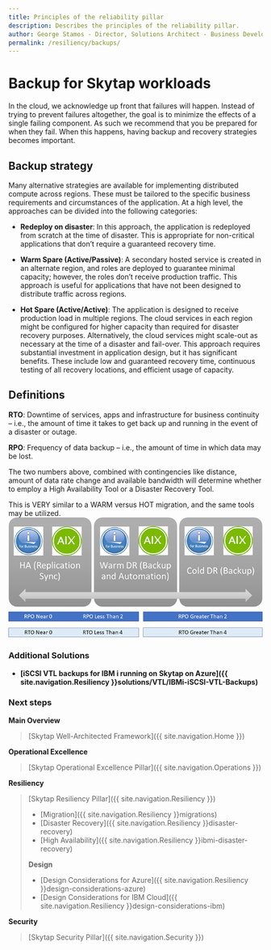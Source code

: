 ```yaml
---
title: Principles of the reliability pillar
description: Describes the principles of the reliability pillar.
author: George Stamos - Director, Solutions Architect - Business Development
permalink: /resiliency/backups/
---
```



# Backup for Skytap workloads

In the cloud, we acknowledge up front that failures will happen. Instead of trying to prevent failures altogether, the goal is to minimize the effects of a single failing component. As such we recommend that you be prepared for when they fail. When this happens, having backup and recovery strategies becomes important.

## Backup strategy

Many alternative strategies are available for implementing distributed compute across regions. These must be tailored to the specific business requirements and circumstances of the application. At a high level, the approaches can be divided into the following categories:

- **Redeploy on disaster**: In this approach, the application is redeployed from scratch at the time of disaster. This is appropriate for non-critical applications that don’t require a guaranteed recovery time.

- **Warm Spare (Active/Passive)**: A secondary hosted service is created in an alternate region, and roles are deployed to guarantee minimal capacity; however, the roles don’t receive production traffic. This approach is useful for applications that have not been designed to distribute traffic across regions.

- **Hot Spare (Active/Active)**: The application is designed to receive production load in multiple regions. The cloud services in each region might be configured for higher capacity than required for disaster recovery purposes. Alternatively, the cloud services might scale-out as necessary at the time of a disaster and fail-over. This approach requires substantial investment in application design, but it has significant benefits. These include low and guaranteed recovery time, continuous testing of all recovery locations, and efficient usage of capacity.

## Definitions

**RTO**: Downtime of services, apps and infrastructure for business continuity – i.e., the amount of time it takes to get back up and running in the event of a disaster or outage.

**RPO**: Frequency of data backup – i.e., the amount of time in which data may be lost.

The two numbers above, combined with contingencies like distance, amount of data rate change and available bandwidth will determine whether to employ a High Availability Tool or a Disaster Recovery Tool.

This is VERY similar to a WARM versus HOT migration, and the same tools may be utilized.
<img src="https://raw.githubusercontent.com/skytap/well-architected-framework/master/resiliency/media/backuptypes.png" width="800">

### Additional Solutions

- **[iSCSI VTL backups for IBM i running on Skytap on Azure]({{ site.navigation.Resiliency }}solutions/VTL/IBMi-iSCSI-VTL-Backups)**

### Next steps

**Main Overview**
> [Skytap Well-Architected Framework]({{ site.navigation.Home }})

**Operational Excellence**
> [Skytap Operational Excellence Pillar]({{ site.navigation.Operations }})

**Resiliency**
> [Skytap Resiliency Pillar]({{ site.navigation.Resiliency }})
> * [Migration]({{ site.navigation.Resiliency }}migrations)
> * [Disaster Recovery]({{ site.navigation.Resiliency }}disaster-recovery)
> * [High Availability]({{ site.navigation.Resiliency }}ibmi-disaster-recovery)
>
> **Design**
> * [Design Considerations for Azure]({{ site.navigation.Resiliency }}design-considerations-azure)
> * [Design Considerations for IBM Cloud]({{ site.navigation.Resiliency }}design-considerations-ibm)

**Security**
> [Skytap Security Pillar]({{ site.navigation.Security }})
